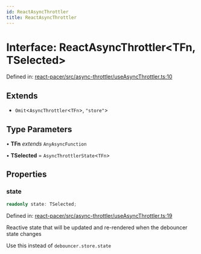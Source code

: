 ```yaml
---
id: ReactAsyncThrottler
title: ReactAsyncThrottler
---
```


<!-- DO NOT EDIT: this page is autogenerated from the type comments -->

# Interface: ReactAsyncThrottler\<TFn, TSelected\>

Defined in: [react-pacer/src/async-throttler/useAsyncThrottler.ts:10](https://github.com/TanStack/pacer/blob/main/packages/react-pacer/src/async-throttler/useAsyncThrottler.ts#L10)

## Extends

- `Omit`\<`AsyncThrottler`\<`TFn`\>, `"store"`\>

## Type Parameters

• **TFn** *extends* `AnyAsyncFunction`

• **TSelected** = `AsyncThrottlerState`\<`TFn`\>

## Properties

### state

```ts
readonly state: TSelected;
```

Defined in: [react-pacer/src/async-throttler/useAsyncThrottler.ts:19](https://github.com/TanStack/pacer/blob/main/packages/react-pacer/src/async-throttler/useAsyncThrottler.ts#L19)

Reactive state that will be updated and re-rendered when the debouncer state changes

Use this instead of `debouncer.store.state`
